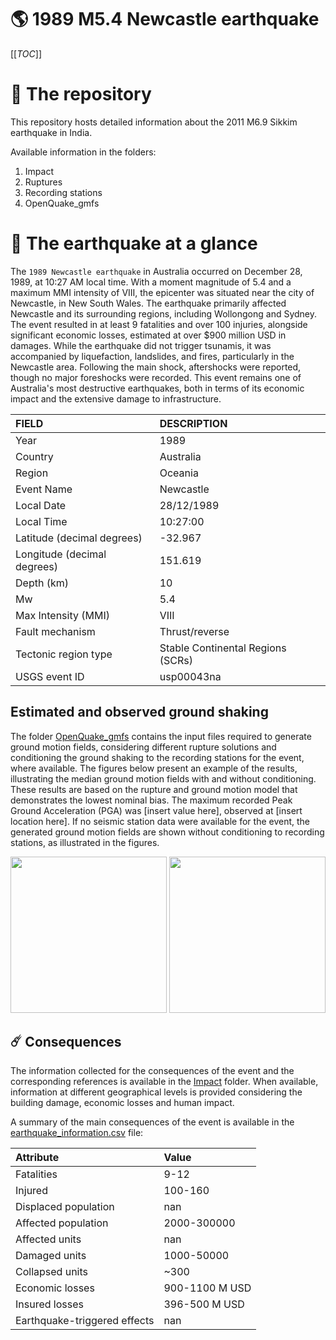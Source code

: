 # 🌎 1989 M5.4 Newcastle earthquake
[[_TOC_]]

# 📂 The repository

This repository hosts detailed information about the 2011 M6.9 Sikkim earthquake in India.

Available information in the folders:

1. Impact
2. Ruptures
3. Recording stations
4. OpenQuake_gmfs


# 🚀 The earthquake at a glance 

The `1989 Newcastle earthquake` in Australia occurred on December 28, 1989, at 10:27 AM local time. With a moment magnitude of 5.4 and a maximum MMI intensity of VIII, the epicenter was situated near the city of Newcastle, in New South Wales. The earthquake primarily affected Newcastle and its surrounding regions, including Wollongong and Sydney. The event resulted in at least 9 fatalities and over 100 injuries, alongside significant economic losses, estimated at over $900 million USD in damages. While the earthquake did not trigger tsunamis, it was accompanied by liquefaction, landslides, and fires, particularly in the Newcastle area. Following the main shock, aftershocks were reported, though no major foreshocks were recorded. This event remains one of Australia's most destructive earthquakes, both in terms of its economic impact and the extensive damage to infrastructure.

| FIELD | DESCRIPTION |
|:-------|:-------------|
| Year | 1989 |
| Country | Australia |
| Region | Oceania |
| Event Name | Newcastle |
| Local Date | 28/12/1989 |
| Local Time | 10:27:00 |
| Latitude (decimal degrees) | -32.967 |
| Longitude (decimal degrees) | 151.619 |
| Depth (km) | 10 |
| Mw | 5.4 |
| Max Intensity (MMI) | VIII |
| Fault mechanism | Thrust/reverse  |
| Tectonic region type | Stable Continental Regions (SCRs)  |
| USGS event ID | usp00043na |

## Estimated and observed ground shaking

The folder [OpenQuake_gmfs](./OpenQuake_gmfs/) contains the input files required to generate ground motion fields, considering different rupture solutions and conditioning the ground shaking to the recording stations for the event, where available. The figures below present an example of the results, illustrating the median ground motion fields with and without conditioning. These results are based on the rupture and ground motion model that demonstrates the lowest nominal bias. The maximum recorded Peak Ground Acceleration (PGA) was [insert value here], observed at [insert location here]. If no seismic station data were available for the event, the generated ground motion fields are shown without conditioning to recording stations, as illustrated in the figures.

<img src="./4_OpenQuake_gmfs/median_gmf_stations_none.png" height="250">
<img src="./4_OpenQuake_gmfs/median_gmf_stations_all.png" height="250">

## ☄️ Consequences

The information collected for the consequences of the event and the corresponding references is available in the [Impact](./Impact) folder. When available, information at different geographical levels is provided considering the building damage, economic losses and human impact.

A summary of the main consequences of the event is available in the [earthquake_information.csv](./earthquake_information.csv) file:

| Attribute | Value |
|:-------|:-------------|
| Fatalities | 9-12 |
| Injured | 100-160 |
| Displaced population | nan |
| Affected population | 2000-300000 |
| Affected units | nan |
| Damaged units | 1000-50000 |
| Collapsed units | ~300 |
| Economic losses | 900-1100 M USD |
| Insured losses | 396-500 M USD |
| Earthquake-triggered effects | nan |